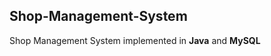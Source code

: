 Shop-Management-System
----------------------
Shop Management System implemented in __Java__ and __MySQL__<br>
